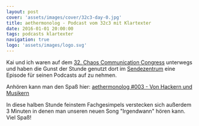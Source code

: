 ```yaml
---
layout: post
cover: 'assets/images/cover/32c3-day-0.jpg'
title: aethermonolog - Podcast vom 32c3 mit Klartexter 
date: 2016-01-01 20:00:00
tags: podcasts klartexter
navigation: true
logo: 'assets/images/logo.svg'
---
```


Kai und ich waren auf dem [32. Chaos Communication Congress](https://events.ccc.de/category/32c3/) unterwegs und haben die Gunst der Stunde genutzt dort im [Sendezentrum](http://das-sendezentrum.de/) eine Episode für seinen Podcasts auf zu nehmen.

<!-- more -->

Anhören kann man den Spaß hier:
[aethermonolog #003 - Von Hackern und Musikern](http://aethermonolog.de/episode-003.html)

In diese halben Stunde feinstem Fachgesimpels verstecken sich außerdem 3 Minuten in denen man unseren neuen Song "Irgendwann" hören kann. Viel Spaß!